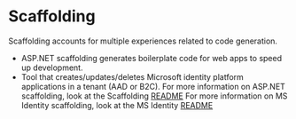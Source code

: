 # Scaffolding

Scaffolding accounts for multiple experiences related to code generation. 
 - ASP.NET scaffolding generates boilerplate code for web apps to speed up development.
 - Tool that creates/updates/deletes Microsoft identity platform applications in a tenant (AAD or B2C).
For more information on ASP.NET scaffolding, look at the Scaffolding [README](./src/Scaffolding/README.md)
For more information on MS Identity scaffolding, look at the MS Identity [README](./src/MsIdentityScaffolding/README.md)

